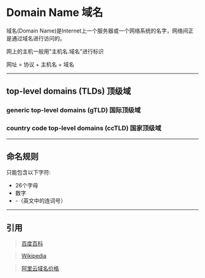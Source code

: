 # Domain Name 域名

域名(Domain Name)是Internet上一个服务器或一个网络系统的名字，网络间正是通过域名进行访问的。

网上的主机一般用"主机名.域名"进行标识

网址 = 协议 + 主机名 + 域名


----------


## top-level domains (TLDs) 顶级域

### generic top-level domains (gTLD) 国际顶级域

### country code top-level domains (ccTLD) 国家顶级域


----------


## 命名规则

只能包含以下字符:

* 26个字母
* 数字
* -（英文中的连词号）


----------


## 引用

> [百度百科](http://baike.baidu.com/view/43.htm)

> [Wikipedia](https://en.wikipedia.org/wiki/Domain_name)

> [阿里云域名价格](http://wanwang.aliyun.com/help/price.html)
